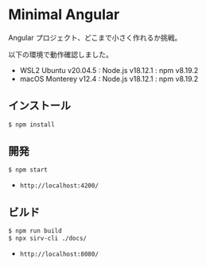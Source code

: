 # Minimal Angular

Angular プロジェクト、どこまで小さく作れるか挑戦。

以下の環境で動作確認しました。

- WSL2 Ubuntu v20.04.5 : Node.js v18.12.1 : npm v8.19.2
- macOS Monterey v12.4 : Node.js v18.12.1 : npm v8.19.2


## インストール

```bash
$ npm install
```


## 開発

```bash
$ npm start
```

- `http://localhost:4200/`


## ビルド

```bash
$ npm run build
$ npx sirv-cli ./docs/
```

- `http://localhost:8080/`
